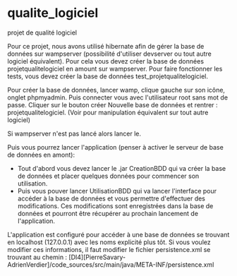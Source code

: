 # qualite_logiciel
 projet de qualité logiciel

Pour ce projet, nous avons utilisé hibernate afin de gérer la base de données sur wampserver (possibilité d'utiliser devserver ou tout autre logiciel équivalent).
Pour cela vous devez créer la base de données projetqualitelogiciel en amount sur wampserver. 
Pour faire fonctionner les tests, vous devez créer la base de données test_projetqualitelogiciel.

Pour créer la base de données, lancer wamp, clique gauche sur son icône, onglet phpmyadmin.
Puis connecter vous avec l'utilisateur root sans mot de passe.
Cliquer sur le bouton créer Nouvelle base de données et rentrer : projetqualitelogiciel.
(Voir pour manipulation équivalent sur tout autre logiciel)

Si wampserver n'est pas lancé alors lancer le.

Puis vous pourrez lancer l'application (penser à activer le serveur de base de données en amont):
 - Tout d'abord vous devez lancer le .jar CreationBDD qui va créer la base de données et placer quelques données pour commencer son utilisation.
 - Puis vous pouver lancer UtilisationBDD qui va lancer l'interface pour accéder à la base de données et vous permettre 
d'effectuer des modifications. Ces modifications sont enregistrées dans la base de données et pourront être récupérer au 
prochain lancement de l'application.

L'application est configuré pour accéder à une base de données se trouvant en localhost (127.0.0.1) avec les noms explicité plus tôt. 
Si vous voulez modifier ces informations, il faut modifier le fichier persistence.xml se trouvant au chemin : 
[DI4][PierreSavary-AdrienVerdier]/code_sources/src/main/java/META-INF/persistence.xml
